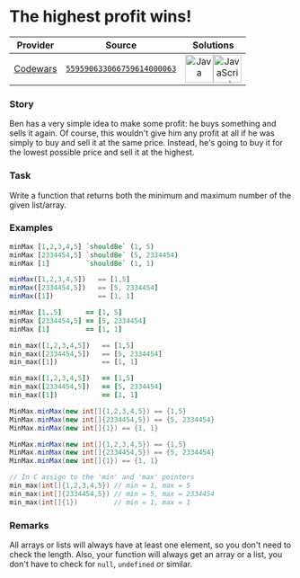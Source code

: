 [_metadata_:generated]: - "true"

# The highest profit wins!

<!-- INFO TABLE BEGIN -->

| Provider                                        | Source                                                                               | Solutions                                                                                                                                                                                                                                                                                                |
| :---------------------------------------------: | :----------------------------------------------------------------------------------: | :------------------------------------------------------------------------------------------------------------------------------------------------------------------------------------------------------------------------------------------------------------------------------------------------------: |
| [Codewars](../../../docs/providers/Codewars.md) | [`559590633066759614000063`](https://www.codewars.com/kata/559590633066759614000063) | [<img src="https://res.cloudinary.com/rascaltwo/image/upload/v1631924076/java_un8ru7.svg" alt="Java" title="Java" width="50" />](class.java)[<img src="https://res.cloudinary.com/rascaltwo/image/upload/v1631924076/javascript_ehszr7.svg" alt="JavaScript" title="JavaScript" width="50" />](solve.js) |

<!-- INFO TABLE END -->

### Story

Ben has a very simple idea to make some profit: he buys something and sells it again. Of course, this wouldn't give him any profit at all if he was simply to buy and sell it at the same price. Instead, he's going to buy it for the lowest possible price and sell it at the highest.

### Task

Write a function that returns both the minimum and maximum number of the given list/array. 

### Examples

```haskell
minMax [1,2,3,4,5] `shouldBe` (1, 5)
minMax [2334454,5] `shouldBe` (5, 2334454)
minMax [1]         `shouldBe` (1, 1)
```
```javascript
minMax([1,2,3,4,5])   == [1,5]
minMax([2334454,5])   == [5, 2334454]
minMax([1])           == [1, 1]
```
```coffeescript
minMax [1..5]      == [1, 5]
minMax [2334454,5] == [5, 2334454]
minMax [1]         == [1, 1]
```
```python
min_max([1,2,3,4,5])   == [1,5]
min_max([2334454,5])   == [5, 2334454]
min_max([1])           == [1, 1]
```
```ruby
min_max([1,2,3,4,5])   == [1,5]
min_max([2334454,5])   == [5, 2334454]
min_max([1])           == [1, 1]
```
```java
MinMax.minMax(new int[]{1,2,3,4,5}) == {1,5}
MinMax.minMax(new int[]{2334454,5}) == {5, 2334454}
MinMax.minMax(new int[]{1}) == {1, 1}
```
```csharp
MinMax.minMax(new int[]{1,2,3,4,5}) == {1,5}
MinMax.minMax(new int[]{2334454,5}) == {5, 2334454}
MinMax.minMax(new int[]{1}) == {1, 1}
```
```c
// In C assign to the 'min' and 'max' pointers
min_max(int[]{1,2,3,4,5}) // min = 1, max = 5
min_max(int[]{2334454,5}) // min = 5, max = 2334454
min_max(int[]{1})         // min = 1, max = 1
```

### Remarks
All arrays or lists will always have at least one element, so you don't need to check the length. Also, your function will always get an array or a list, you don't have to check for `null`, `undefined` or similar.
